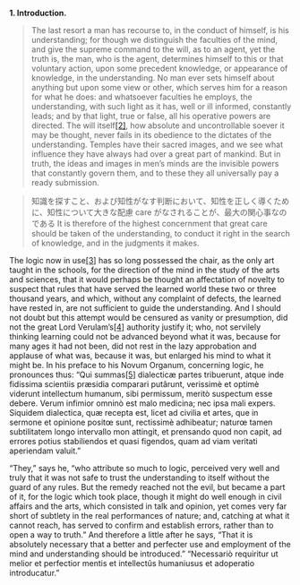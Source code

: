 **1. Introduction.**

> The last resort a man has recourse to, in the conduct of himself, is his understanding; for though we distinguish the faculties of the mind, and give the supreme command to the will, as to an agent, yet the truth is, the man, who is the agent, determines himself to this or that voluntary action, upon some precedent knowledge, or appearance of knowledge, in the understanding. No man ever sets himself about anything but upon some view or other, which serves him for a reason for what he does: and whatsoever faculties he employs, the understanding, with such light as it has, well or ill informed, constantly leads; and by that light, true or false, all his operative powers are directed. The will itself[[2]](https://en.wikisource.org/wiki/Of_the_Conduct_of_the_Understanding#cite_note-2), how absolute and uncontrollable soever it may be thought, never fails in its obedience to the dictates of the understanding. Temples have their sacred images, and we see what influence they have always had over a great part of mankind. But in truth, the ideas and images in men’s minds are the invisible powers that constantly govern them, and to these they all universally pay a ready submission. 

> 知識を探すこと、および知性がなす判断において、知性を正しく導くために、知性について大きな配慮 care がなされることが、最大の関心事なのである
> It is therefore of the highest concernment that great care should be taken of the understanding, to conduct it right in the search of knowledge, and in the judgments it makes.

The logic now in use[[3]](https://en.wikisource.org/wiki/Of_the_Conduct_of_the_Understanding#cite_note-3) has so long possessed the chair, as the only art taught in the schools, for the direction of the mind in the study of the arts and sciences, that it would perhaps be thought an affectation of novelty to suspect that rules that have served the learned world these two or three thousand years, and which, without any complaint of defects, the learned have rested in, are not sufficient to guide the understanding. And I should not doubt but this attempt would be censured as vanity or presumption, did not the great Lord Verulam’s[[4]](https://en.wikisource.org/wiki/Of_the_Conduct_of_the_Understanding#cite_note-4) authority justify it; who, not servilely thinking learning could not be advanced beyond what it was, because for many ages it had not been, did not rest in the lazy approbation and applause of what was, because it was, but enlarged his mind to what it might be. In his preface to his Novum Organum, concerning logic, he pronounces thus: “Qui summas[[5]](https://en.wikisource.org/wiki/Of_the_Conduct_of_the_Understanding#cite_note-5) dialecticæ partes tribuerunt, atque inde fidissima scientiis præsidia comparari putârunt, verissimè et optimè viderunt intellectum humanum, sibi permissum, meritò suspectum esse debere. Verum infimior omninò est malo medicina; nec ipsa mali expers. Siquidem dialectica, quæ recepta est, licet ad civilia et artes, que in sermone et opinione positœ sunt, rectissimè adhibeatur; naturœ tamen subtilitatem longo intervallo mon attingit, et prensando quod non capit, ad errores potius stabiliendos et quasi figendos, quam ad viam veritati aperiendam valuit.”

“They,” says he, “who attribute so much to logic, perceived very well and truly that it was not safe to trust the understanding to itself without the guard of any rules. But the remedy reached not the evil, but became a part of it, for the logic which took place, though it might do well enough in civil affairs and the arts, which consisted in talk and opinion, yet comes very far short of subtlety in the real performances of nature; and, catching at what it cannot reach, has served to confirm and establish errors, rather than to open a way to truth.” And therefore a little after he says, “That it is absolutely necessary that a better and perfecter use and employment of the mind and understanding should be introduced.” “Necessariò requiritur ut melior et perfectior mentis et intellectûs humaniusus et adoperatio introducatur.”